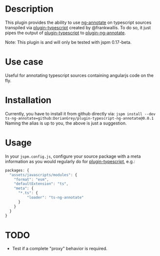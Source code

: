 # Description
This plugin provides the ability to use [ng-annotate](https://github.com/olov/ng-annotate) on typescript sources transpiled via [plugin-typescript](https://github.com/frankwallis/plugin-typescript) created by @frankwallis. To do so, it just pipes the output of [plugin-typescript](https://github.com/frankwallis/plugin-typescript) to [plugin-ng-annotate](https://github.com/DorianGrey/plugin-ng-annotate).

Note: This plugin is and will only be tested with jspm 0.17-beta.
# Use case
Useful for annotating typescript sources containing angularjs code on the fly.
# Installation
Currently, you have to install it from github directly via:
```jspm install --dev ts-ng-annotate=github:DorianGrey/plugin-typescript-ng-annotate@0.0.1```
Naming the alias is up to you, the above is just a suggestion.

# Usage
In your `jspm.config.js`, configure your source package with a meta information as you would regularly do for [plugin-typescript](https://github.com/frankwallis/plugin-typescript), e.g.:
```javascript
packages: {
  "assets/javascripts/modules": {
    "format": "esm",
    "defaultExtension": "ts",
    "meta": {
      "*.ts": {
          "loader": "ts-ng-annotate"
      }
    }
  }
}
```
# TODO
- Test if a complete "proxy" behavior is required.


